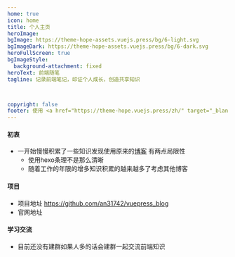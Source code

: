```yaml
---
home: true
icon: home
title: 个人主页
heroImage: 
bgImage: https://theme-hope-assets.vuejs.press/bg/6-light.svg
bgImageDark: https://theme-hope-assets.vuejs.press/bg/6-dark.svg
heroFullScreen: true
bgImageStyle:
  background-attachment: fixed
heroText: 前端随笔
tagline: 记录前端笔记，印证个人成长，创造共享知识



copyright: false
footer: 使用 <a href="https://theme-hope.vuejs.press/zh/" target="_blank">VuePress Theme Hope</a> 主题 | MIT 协议, 版权所有 © 2019-至今 小安
---
```


####  初衷
- 一开始慢慢积累了一些知识发现使用原来的[博客](http://an31742.github.io) 有两点局限性 
  - 使用hexo条理不是那么清晰
  - 随着工作的年限的增多知识积累的越来越多了考虑其他博客

#### 项目

- 项目地址 https://github.com/an31742/vuepress_blog
- 官网地址

#### 学习交流

- 目前还没有建群如果人多的话会建群一起交流前端知识
